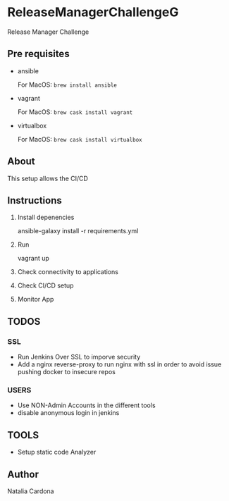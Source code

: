 # ReleaseManagerChallengeG
Release Manager Challenge

## Pre requisites

- ansible

  For MacOS: `brew install ansible`

- vagrant

  For MacOS: `brew cask install vagrant`

- virtualbox

  For MacOS: `brew cask install virtualbox`

## About

This setup allows the CI/CD

## Instructions

1. Install depenencies
    
    ansible-galaxy install -r requirements.yml 
    
2. Run

    vagrant up
    
3. Check connectivity to applications

4. Check CI/CD setup

5. Monitor App 

## TODOS

### SSL
- Run Jenkins Over SSL to imporve security
- Add a nginx reverse-proxy to run nginx with ssl in order to avoid issue pushing docker to insecure repos

### USERS
- Use NON-Admin Accounts in the different tools
- disable anonymous login in jenkins

## TOOLS
- Setup static code Analyzer


## Author

Natalia Cardona
